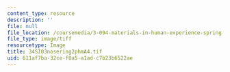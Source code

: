 ```yaml
---
content_type: resource
description: ''
file: null
file_location: /coursemedia/3-094-materials-in-human-experience-spring-2004/611af7ba32cef0a5a1adc7b23b6522ae_34SI03nosering2phmA4.tif
file_type: image/tiff
resourcetype: Image
title: 34SI03nosering2phmA4.tif
uid: 611af7ba-32ce-f0a5-a1ad-c7b23b6522ae
---
```

